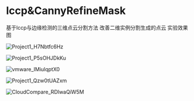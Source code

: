 # lccp&CannyRefineMask
基于lccp与边缘检测的三维点云分割方法
改善二维实例分割生成的点云
实验效果图

![Project1_H7Nbtfc6Hz](https://user-images.githubusercontent.com/51278459/204071737-8b958ad0-0131-41c2-8f56-5fdee388903b.png)

![Project1_P5sOHJDkKu](https://user-images.githubusercontent.com/51278459/204071742-e701009b-315b-4e85-af64-bf88d09d34cf.png)

![vmware_IMiulqptX0](https://user-images.githubusercontent.com/51278459/216022164-6caa066f-8cec-4830-979c-7911d588bc73.png)

![Project1_Qzw0tUAZxm](https://user-images.githubusercontent.com/51278459/207648933-b1af22ff-a78d-48e8-bcb1-c6d5288362f7.jpg)

![CloudCompare_RDlwaQiW5M](https://user-images.githubusercontent.com/51278459/216021927-e61f9291-7588-455f-9232-cf7aedb87d1f.png)


